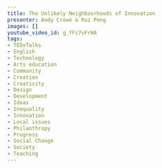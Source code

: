 ```yaml
---
title: The Unlikely Neighbourhoods of Innovation
presenter: Andy Crowe & Rui Peng
images: []
youtube_video_id: g_fFi7vFrHA
tags:
- TEDxTalks
- English
- Technology
- Arts education
- Community
- Creation
- Creativity
- Design
- Development
- Ideas
- Inequality
- Innovation
- Local issues
- Philanthropy
- Progress
- Social Change
- Society
- Teaching
---
```

